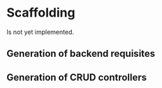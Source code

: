 # Scaffolding

Is not yet implemented.

## Generation of backend requisites

## Generation of CRUD controllers

